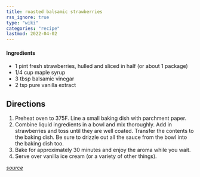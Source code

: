 ```yaml
---
title: roasted balsamic strawberries
rss_ignore: true
type: "wiki"
categories: "recipe"
lastmod: 2022-04-02
---
```


#### Ingredients

-   1 pint fresh strawberries, hulled and sliced in half (or about 1 package)
-   1/4 cup maple syrup
-   3 tbsp balsamic vinegar
-   2 tsp pure vanilla extract

## Directions

1. Preheat oven to 375F. Line a small baking dish with parchment paper.
2. Combine liquid ingredients in a bowl and mix thoroughly. Add in strawberries and toss until they are well coated. Transfer the contents to the baking dish. Be sure to drizzle out all the sauce from the bowl into the baking dish too.
3. Bake for approximately 30 minutes and enjoy the aroma while you wait.
4. Serve over vanilla ice cream (or a variety of other things).

*[source](https://www.unconventionalbaker.com/recipes/roasted-balsamic-strawberries-recipe-gluten-free-vegan/)*